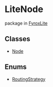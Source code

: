 # LiteNode
package in [FyroxLite](../README.md)
## Classes
* [Node](../LiteNode/Node.md)
## Enums
* [RoutingStrategy](../LiteNode/RoutingStrategy.md)
